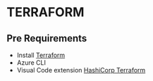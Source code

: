 # TERRAFORM 

## Pre Requirements

- Install [Terraform](https://terraform.io)
- Azure CLI
- Visual Code extension [HashiCorp Terraform](https://marketplace.visualstudio.com/items?itemName=HashiCorp.terraform)

